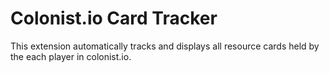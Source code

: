 # Colonist.io Card Tracker
This extension automatically tracks and displays all resource cards held by the each player in colonist.io.
